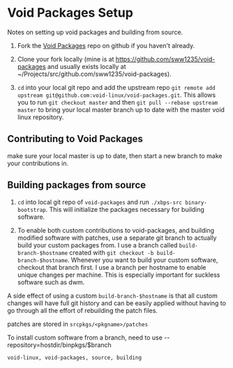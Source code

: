 <h1 id="top">Void Packages Setup</h1>

Notes on setting up void packages and building from source. 


1.	Fork the [Void Packages](https://github.com/void-linux/void-packages)
	repo on github if you haven't already.

2.	Clone your fork locally (mine is at
	<https://github.com/sww1235/void-packages> and usually exists locally at
	~/Projects/src/github.com/sww1235/void-packages).

3.	`cd` into your local git repo and add the upstream repo `git remote add
	upstream git@github.com:void-linux/void-packages.git`. This allows you to
	run `git checkout master` and then `git pull --rebase upstream master` to
	bring your local master branch up to date with the master void linux
	repository. 


<h2 id="contributing">Contributing to Void Packages</h2>

make sure your local master is up to date, then start a new branch to make your
contributions in.


<h2 id="building">Building packages from source</h2>

1.	`cd` into local git repo of `void-packages` and run `./xbps-src
	binary-bootstrap`. This will initialize the packages necessary for building
	software.

2. 	To enable both custom contributions to void-packages, and building modified
	software with patches, use a separate git branch to actually build your
	custom packages from. I use a branch called `build-branch-$hostname`
	created with `git checkout -b build-branch-$hostname`. Whenever you want to
	build your custom software, checkout that branch first. I use a branch per
	hostname to enable unique changes per machine. This is especially important
	for suckless software such as dwm.

A side effect of using a custom `build-branch-$hostname` is that all custom changes will
have full git history and can be easily applied without having to go through
all the effort of rebuilding the patch files.

patches are stored in `srcpkgs/<pkgname>/patches`

To install custom software from a branch, need to use --repository=hostdir/binpkgs/$branch


```tags
void-linux, void-packages, source, building
```
